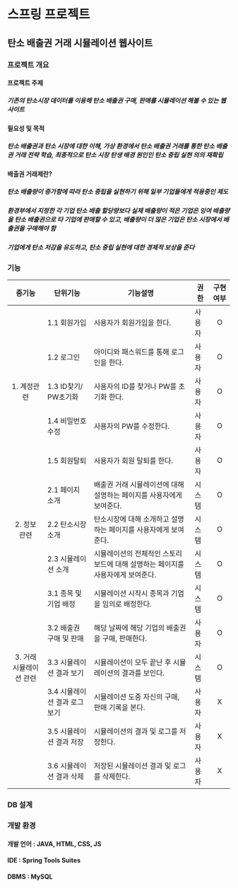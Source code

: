 # 스프링 프로젝트
## 탄소 배출권 거래 시뮬레이션 웹사이트

### 프로젝트 개요
#### 프로젝트 주제
##### 기존의 탄소시장 데이터를 이용해 탄소 배출권 구매, 판매를 시뮬레이션 해볼 수 있는 웹사이트
#### 필요성 및 목적
##### 탄소 배출권과 탄소 시장에 대한 이해, 가상 환경에서 탄소 배출권 거래를 통한 탄소 배출권 거래 전략 학습, 최종적으로 탄소 시장 탄생 배경 원인인 탄소 중립 실현 의의 재확립

#### 배출권 거래제란?
##### 탄소 배출량이 증가함에 따라 탄소 중립을 실현하기 위해 일부 기업들에게 적용중인 제도
##### 환경부에서 지정한 각 기업 탄소 배출 할당량보다 실제 배출량이 적은 기업은 잉여 배출량을 탄소 배출권으로 타 기업에 판매할 수 있고, 배출량이 더 많은 기업은 탄소 시장에서 배출권을 구매해야 함
##### 기업에게 탄소 저감을 유도하고, 탄소 중립 실현에 대한 경제적 보상을 준다

### 기능
|중기능|단위기능|기능설명|권한|구현여부|
|:---:|---|---|---|:---:|
||1.1 회원가입|사용자가 회원가입을 한다.|사용자|O|
||1.2 로그인|아이디와 패스워드를 통해 로그인을 한다.|사용자|O|
|1. 계정관련|1.3 ID찾기/ PW초기화|사용자의 ID를 찾거나 PW를 초기화 한다.|사용자|O|
||1.4 비밀번호 수정|사용자의 PW를 수정한다.|사용자|O|
||1.5 회원탈퇴|사용자가 회원 탈퇴를 한다.|사용자|O|
||2.1 페이지 소개|배출권 거래 시뮬레이션에 대해 설명하는 페이지를 사용자에게 보여준다.|시스템|O|
|2. 정보 관련|2.2 탄소시장 소개|탄소시장에 대해 소개하고 설명하는 페이지를 사용자에게 보여준다.|시스템|O|
||2.3 시뮬레이션 소개|시뮬레이션의 전체적인 스토리보드에 대해 설명하는 페이지를 사용자에게 보여준다.|시스템|O|
||3.1 종목 및 기업 배정|시뮬레이션 시작시 종목과 기업을 임의로 배정한다.|시스템|O|
||3.2 배출권 구매 및 판매|해당 날짜에 해당 기업의 배출권을 구매, 판매한다.|사용자|O|
|3. 거래 시뮬레이션 관련|3.3 시뮬레이션 결과 보기|시뮬레이션이 모두 끝난 후 시뮬레이션의 결과를 보인다.|시스템|O|
||3.4 시뮬레이션 결과 로그 보기|시뮬레이션 도중 자신의 구매, 판매 기록을 본다.|사용자|X|
||3.5 시뮬레이션 결과 저장|시뮬레이션의 결과 및 로그를 저장한다.|사용자|X|
||3.6 시뮬레이션 결과 삭제|저장된 시뮬레이션 결과 및 로그를 삭제한다.|사용자|X|

### DB 설계

### 개발 환경
#### 개발 언어 : JAVA, HTML, CSS, JS
#### IDE : Spring Tools Suites
#### DBMS : MySQL
